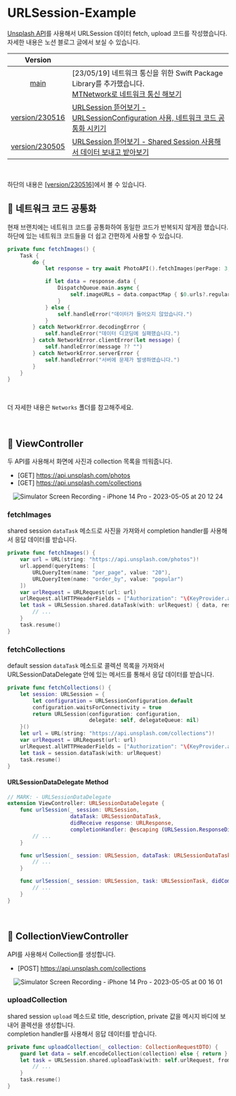 # URLSession-Example

[Unsplash API](https://unsplash.com/documentation)를 사용해서 URLSession 데이터 fetch, upload 코드를 작성했습니다.<br>
자세한 내용은 노션 블로그 글에서 보실 수 있습니다.

| Version |  |
|:--:|--|
|[main](https://github.com/YoonAh-dev/URLSession-Example/tree/main)|[23/05/19] 네트워크 통신을 위한 Swift Package Library를 추가했습니다.<br>[MTNetwork로 네트워크 통신 해보기](https://yoonah-dev.oopy.io/a5f73f01-68a6-411f-8b02-dacd598d7121)|
|[version/230516](https://github.com/YoonAh-dev/URLSession-Example/tree/version/230516)|[URLSession 뜯어보기 - URLSessionConfiguration 사용, 네트워크 코드 공통화 시키기](https://yoonah-dev.oopy.io/5862dd7a-84c2-413a-8a3e-b19407109562)|
|[version/230505](https://github.com/YoonAh-dev/URLSession-Example/tree/version/230505)|[URLSession 뜯어보기 - Shared Session 사용해서 데이터 보내고 받아보기](https://yoonah-dev.oopy.io/a187c843-11d1-4d53-8359-b1ec593a1729)|


<br>

하단의 내용은 [[version/230516]](https://github.com/YoonAh-dev/URLSession-Example/tree/version/230516)에서 볼 수 있습니다.

## 💭 네트워크 코드 공통화
현재 브랜치에는 네트워크 코드를 공통화하여 동일한 코드가 반복되지 않게끔 했습니다. 하단에 있는 네트워크 코드들을 더 쉽고 간편하게 사용할 수 있습니다.

```swift
private func fetchImages() {
    Task {
        do {
            let response = try await PhotoAPI().fetchImages(perPage: 3, orderBy: "popular")

            if let data = response.data {
                DispatchQueue.main.async {
                    self.imageURLs = data.compactMap { $0.urls?.regular }
                }
            } else {
                self.handleError("데이터가 들어오지 않았습니다.")
            }
        } catch NetworkError.decodingError {
            self.handleError("데이터 디코딩에 실패했습니다.")
        } catch NetworkError.clientError(let message) {
            self.handleError(message ?? "")
        } catch NetworkError.serverError {
            self.handleError("서버에 문제가 발생하였습니다.")
        }
    }
}
```
<br>

더 자세한 내용은 `Networks` 폴더를 참고해주세요.

<br>

## 💭 ViewController

두 API를 사용해서 화면에 사진과 collection 목록을 띄워줍니다.
- [GET] https://api.unsplash.com/photos
- [GET] https://api.unsplash.com/collections

<div align="center"> 

![Simulator Screen Recording - iPhone 14 Pro - 2023-05-05 at 20 12 24](https://user-images.githubusercontent.com/55099365/236443174-21a93885-a2bb-44d0-acb4-cf881462bfae.gif)

</div>

### fetchImages
shared session `dataTask` 메소드로 사진을 가져와서 completion handler를 사용해서 응답 데이터를 받습니다.

```swift
private func fetchImages() {
    var url = URL(string: "https://api.unsplash.com/photos")!
    url.append(queryItems: [
        URLQueryItem(name: "per_page", value: "20"),
        URLQueryItem(name: "order_by", value: "popular")
    ])
    var urlRequest = URLRequest(url: url)
    urlRequest.allHTTPHeaderFields = ["Authorization": "\(KeyProvider.appKey(of: .clientId))"]
    let task = URLSession.shared.dataTask(with: urlRequest) { data, response, error in
        // ...
    }
    task.resume()
}
```

### fetchCollections
default session `dataTask` 메소드로 콜렉션 목록을 가져와서 URLSessionDataDelegate 안에 있는 메서드를 통해서 응답 데이터를 받습니다.

```swift
private func fetchCollections() {
    let session: URLSession = {
        let configuration = URLSessionConfiguration.default
        configuration.waitsForConnectivity = true
        return URLSession(configuration: configuration,
                          delegate: self, delegateQueue: nil)
    }()
    let url = URL(string: "https://api.unsplash.com/collections")!
    var urlRequest = URLRequest(url: url)
    urlRequest.allHTTPHeaderFields = ["Authorization": "\(KeyProvider.appKey(of: .clientId))"]
    let task = session.dataTask(with: urlRequest)
    task.resume()
}
```

#### URLSessionDataDelegate Method
```swift
// MARK: - URLSessionDataDelegate
extension ViewController: URLSessionDataDelegate {
    func urlSession(_ session: URLSession,
                    dataTask: URLSessionDataTask,
                    didReceive response: URLResponse,
                    completionHandler: @escaping (URLSession.ResponseDisposition) -> Void) {
        // ...
    }

    func urlSession(_ session: URLSession, dataTask: URLSessionDataTask, didReceive data: Data) {
        // ...
    }

    func urlSession(_ session: URLSession, task: URLSessionTask, didCompleteWithError error: Error?) {
        // ...
    }
}
```

<br>

## 💭 CollectionViewController

API를 사용해서 Collection를 생성합니다.
- [POST] https://api.unsplash.com/collections

<div align="center"> 

![Simulator Screen Recording - iPhone 14 Pro - 2023-05-05 at 00 16 01](https://user-images.githubusercontent.com/55099365/236444940-b4fd9b46-7900-47d4-80e4-33a5dc06e9ea.gif)

</div>

### uploadCollection
shared session `upload` 메소드로 title, description, private 값을 메시지 바디에 보내어 콜렉션을 생성합니다.  
completion handler를 사용해서 응답 데이터를 받습니다.

```swift
private func uploadCollection(_ collection: CollectionRequestDTO) {
    guard let data = self.encodeCollection(collection) else { return }
    let task = URLSession.shared.uploadTask(with: self.urlRequest, from: data) { data, response, error in
        // ...
    }
    task.resume()
}
```
        

